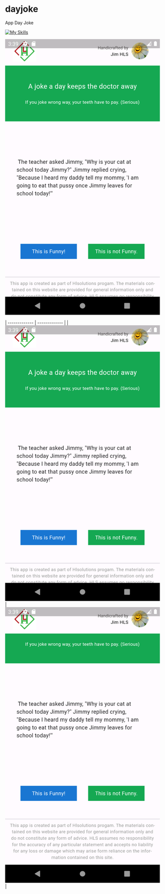 # dayjoke
App Day Joke 

[![My Skills](https://skillicons.dev/icons?i=dart,flutter,figma)](https://skillicons.dev)


![Alt text](/dayjoke/assets/image/home_screen_2.png)

| ------------- | ------------- |
| ![Alt text](/dayjoke/assets/image/home_screen_2.png "Optional title") | ![Alt text](dayjoke/assets/image/home_sceen.png "Optional title")  |
